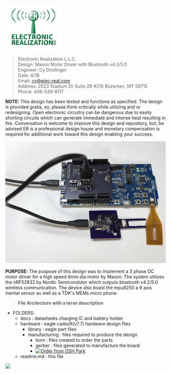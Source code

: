 
![ER_LOGO](/docs/github.png)
>Electronic Realization L.L.C.								   
>Design: Maxon Motor Driver with Bluetooth v4.2/5.0		   
>Engineer: Cy Drollinger								   
>Date: 4/18												           
>Email: cy@elec-real.com								   
>Address: 2023 Stadium Dr Suite 2B #210 Bozeman, MT 59715				   
>Phone: 406-539-8117	

**NOTE:**
 This design has been tested and functions as specified. The design is provided gratis, so, please 
 think critically while utilizing and or redesigning. Open electronic circuitry can be dangerous due 
 to easily shorting circuits which can generate immediate and intense heat resulting in fire. Conversation is
 welcome to improve this design and repository, but, be advised ER is a professional design house and
 monetary compensation is required for additional work toward this design enabling your success.			   
	 
![Maxon Motor Driver](/docs/pictures/ICSP.png)

**PURPOSE:**
The puspose of this design was to implement a 3 phase DC motor driver for a high speed 8mm dia motor by
Maxon. The system utilizes the nRF52832 by Nordic Semicondutor which outputs bluetooth v4.2/5.0 wireless
communication. The device also boast the mpu9250 a 9 axis inertial sensor as well as a TDK's MEMs micro phone. 

>**File Arcitecture with a terse description**


* FOLDERS:
	* docs		: datasheets charging IC and battery holder
	* hardware	: eagle cadsoft(v7.7) hardware design files 	
		* library		: eagle part files 
		* manufacturing	: files required to produce the design
			* bom	: files created to order the parts	
			* gerber	: files generated to manufacture the board
			* <a href="https://oshpark.com/shared_projects/Yydb06ED"><img src="https://oshpark.com/assets/badge-5b7ec47045b78aef6eb9d83b3bac6b1920de805e9a0c227658eac6e19a045b9c.png" alt="Order from OSH Park"></img></a>
	* readme.md	: this file
	
[![](http://img.youtube.com/vi/88ky35AwuC4/0.jpg)](http://www.youtube.com/watch?v=88ky35AwuC4 "maxon motor driver")